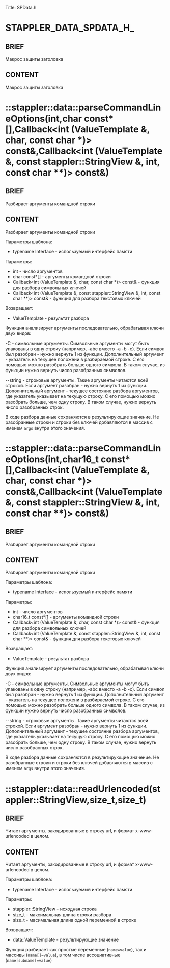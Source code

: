 Title: SPData.h


# STAPPLER_DATA_SPDATA_H_

## BRIEF

Макрос защиты заголовка

## CONTENT

Макрос защиты заголовка


# ::stappler::data::parseCommandLineOptions<typename>(int,char const*[],Callback<int (ValueTemplate<Interface> &, char, const char *)> const&,Callback<int (ValueTemplate<Interface> &, const stappler::StringView &, int, const char **)> const&)

## BRIEF

Разбирает аргументы командной строки

## CONTENT

Разбирает аргументы командной строки

Параметры шаблона:
* typename Interface - используемый интерфейс памяти

Параметры:
* int - число аргументов
* char const*[] - аргументы командной строки
* Callback<int (ValueTemplate<Interface> &, char, const char *)> const& - функция для разбора символьных ключей
* Callback<int (ValueTemplate<Interface> &, const stappler::StringView &, int, const char **)> const& - функция для разбора текстовых ключей

Возвращает:
* ValueTemplate<Interface> - результат разбора

Функция анализирует аргументы последовательно, обрабатывая ключи двух видов:

-C - символьные аргументы. Символьные аргументы могут быть упакованы в одну строку (например, -abc вместо -a -b -c). Если символ был разобран - нужно вернуть 1 из функции. Дополнительный аргумент - указатель на текущее положени в разбираемой строке. С его помощью можно разобрать больше одного символа. В таком случае, из функции нужно вернуть число разобранных символов.

--string - строковые аргументы. Такие аргументы читаются всей строкой. Если аргумент разобран - нужно вернуть 1 из функции. Дополнительный аргумент - текущее состояние разбора аргументов, где указатель указывает на текущую строку. С его помощью можно разобрать больше, чем одну строку. В таком случае, нужно вернуть число разобранных строк.

В ходе разбора данные сохраняются в результирующие значение. Не разобранные строки и строки без ключей добавляются в массив с именем `args` внутри этого значения.

# ::stappler::data::parseCommandLineOptions<typename>(int,char16_t const*[],Callback<int (ValueTemplate<Interface> &, char, const char *)> const&,Callback<int (ValueTemplate<Interface> &, const stappler::StringView &, int, const char **)> const&)

## BRIEF

Разбирает аргументы командной строки

## CONTENT

Разбирает аргументы командной строки

Параметры шаблона:
* typename Interface - используемый интерфейс памяти

Параметры:
* int - число аргументов
* char16_t const*[] - аргументы командной строки
* Callback<int (ValueTemplate<Interface> &, char, const char *)> const& - функция для разбора символьных ключей
* Callback<int (ValueTemplate<Interface> &, const stappler::StringView &, int, const char **)> const& - функция для разбора текстовых ключей

Возвращает:
* ValueTemplate<Interface> - результат разбора

Функция анализирует аргументы последовательно, обрабатывая ключи двух видов:

-C - символьные аргументы. Символьные аргументы могут быть упакованы в одну строку (например, -abc вместо -a -b -c). Если символ был разобран - нужно вернуть 1 из функции. Дополнительный аргумент - указатель на текущее положени в разбираемой строке. С его помощью можно разобрать больше одного символа. В таком случае, из функции нужно вернуть число разобранных символов.

--string - строковые аргументы. Такие аргументы читаются всей строкой. Если аргумент разобран - нужно вернуть 1 из функции. Дополнительный аргумент - текущее состояние разбора аргументов, где указатель указывает на текущую строку. С его помощью можно разобрать больше, чем одну строку. В таком случае, нужно вернуть число разобранных строк.

В ходе разбора данные сохраняются в результирующие значение. Не разобранные строки и строки без ключей добавляются в массив с именем `args` внутри этого значения.

# ::stappler::data::readUrlencoded<typename>(stappler::StringView,size_t,size_t)

## BRIEF

Читает аргументы, закодированные в строку url, и формат x-www-urlencoded в целом.

## CONTENT

Читает аргументы, закодированные в строку url, и формат x-www-urlencoded в целом.

Параметры шаблона:
* typename Interface - используемый интерфейс памяти

Параметры:
* stappler::StringView - исходная строка
* size_t - максимальная длина строки разбора
* size_t - масимальная длина одной переменной в строке

Возвращает:
* data::ValueTemplate<Interface> - результирующие значение

Функция разбирает как простые переменные (`name=value`), так и массивы (`name[]=value`), в том числе ассоциативные (`name[subname]=value`)
